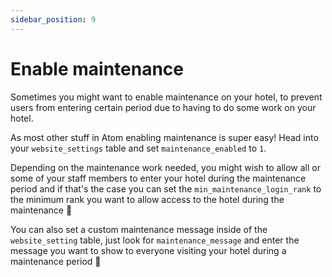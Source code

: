 ```yaml
---
sidebar_position: 9
---
```


# Enable maintenance
Sometimes you might want to enable maintenance on your hotel, to prevent users from entering certain period due to having to do some work on your hotel.

As most other stuff in Atom enabling maintenance is super easy! Head into your ``website_settings`` table and set ``maintenance_enabled`` to ``1``.

Depending on the maintenance work needed, you might wish to allow all or some of your staff members to enter your hotel during the maintenance period and if that's the case you can set the ``min_maintenance_login_rank`` to the minimum rank you want to allow access to the hotel during the maintenance 🔧

You can also set a custom maintenance message inside of the ``website_setting`` table, just look for ``maintenance_message`` and enter the message you want to show to everyone visiting your hotel during a maintenance period 🔨